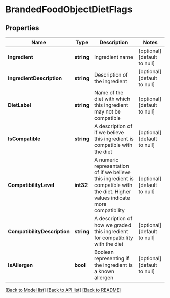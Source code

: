 # BrandedFoodObjectDietFlags

## Properties
Name | Type | Description | Notes
------------ | ------------- | ------------- | -------------
**Ingredient** | **string** | Ingredient name | [optional] [default to null]
**IngredientDescription** | **string** | Description of the ingredient | [optional] [default to null]
**DietLabel** | **string** | Name of the diet with which this ingredient may not be compatible | [optional] [default to null]
**IsCompatible** | **string** | A description of if we believe this ingredient is compatible with the diet | [optional] [default to null]
**CompatibilityLevel** | **int32** | A numeric representation of if we believe this ingredient is compatible with the diet. Higher values indicate more compatibility | [optional] [default to null]
**CompatibilityDescription** | **string** | A description of how we graded this ingredient for compatibility with the diet | [optional] [default to null]
**IsAllergen** | **bool** | Boolean representing if the ingredient is a known allergen | [optional] [default to null]

[[Back to Model list]](../README.md#documentation-for-models) [[Back to API list]](../README.md#documentation-for-api-endpoints) [[Back to README]](../README.md)

